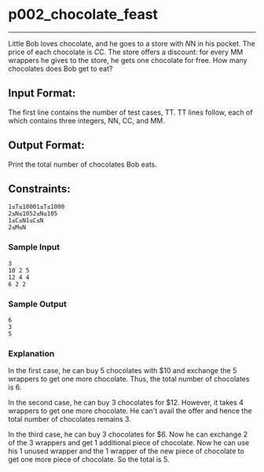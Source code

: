 # p002_chocolate_feast
---
Little Bob loves chocolate, and he goes to a store with $N$N in his pocket. The price of each chocolate is $C$C. The store offers a discount: for every MM wrappers he gives to the store, he gets one chocolate for free. How many chocolates does Bob get to eat?

## Input Format: 
The first line contains the number of test cases, TT. 
TT lines follow, each of which contains three integers, NN, CC, and MM.

## Output Format: 
Print the total number of chocolates Bob eats.

## Constraints: 
```
1≤T≤10001≤T≤1000 
2≤N≤1052≤N≤105 
1≤C≤N1≤C≤N 
2≤M≤N
```

### Sample Input
```
3
10 2 5
12 4 4
6 2 2
```
### Sample Output
```
6
3
5
```
### Explanation


In the first case, he can buy 5 chocolates with $10 and exchange the 5 wrappers to get one more chocolate. Thus, the total number of chocolates is 6.

In the second case, he can buy 3 chocolates for $12. However, it takes 4 wrappers to get one more chocolate. He can't avail the offer and hence the total number of chocolates remains 3.

In the third case, he can buy 3 chocolates for $6. Now he can exchange 2 of the 3 wrappers and get 1 additional piece of chocolate. Now he can use his 1 unused wrapper and the 1 wrapper of the new piece of chocolate to get one more piece of chocolate. So the total is 5.